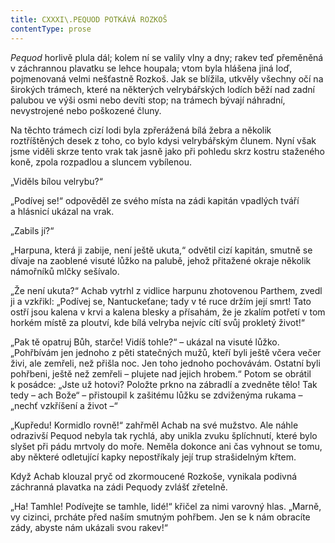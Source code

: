 ```yaml
---
title: CXXXI\.PEQUOD POTKÁVÁ ROZKOŠ
contentType: prose
---
```


<section>

_Pequod_ horlivě plula dál; kolem ní se valily vlny a dny; rakev teď přeměněná v záchrannou plavatku se lehce houpala; vtom byla hlášena jiná loď, pojmenovaná velmi nešťastně Rozkoš. Jak se blížila, utkvěly všechny očí na širokých trámech, které na některých velrybářských lodích běží nad zadní palubou ve výši osmi nebo devíti stop; na trámech bývají náhradní, nevystrojené nebo poškozené čluny.

Na těchto trámech cizí lodi byla zpřerážená bílá žebra a několik roztříštěných desek z toho, co bylo kdysi velrybářským člunem. Nyní však jsme viděli skrze tento vrak tak jasně jako při pohledu skrz kostru staženého koně, zpola rozpadlou a sluncem vybílenou.

„Viděls bílou velrybu?“

„Podívej se!“ odpověděl ze svého místa na zádi kapitán vpadlých tváří a hlásnicí ukázal na vrak.

„Zabils jí?“

„Harpuna, která ji zabije, není ještě ukuta,“ odvětil cizí kapitán, smutně se dívaje na zaoblené visuté lůžko na palubě, jehož přitažené okraje několik námořníků mlčky sešívalo.

„Že není ukuta?“ Achab vytrhl z vidlice harpunu zhotovenou Parthem, zvedl ji a vzkřikl: „Podívej se, Nantuckeťane; tady v té ruce držím její smrt! Tato ostří jsou kalena v krvi a kalena blesky a přísahám, že je zkalím potřetí v tom horkém místě za ploutví, kde bílá velryba nejvíc cítí svůj prokletý život!“

„Pak tě opatruj Bůh, starče! Vidíš tohle?“ – ukázal na visuté lůžko. „Pohřbívám jen jednoho z pěti statečných mužů, kteří byli ještě včera večer živi, ale zemřeli, než přišla noc. Jen toho jednoho pochovávám. Ostatní byli pohřbeni, ještě než zemřeli – plujete nad jejich hrobem.“ Potom se obrátil k posádce: „Jste už hotovi? Položte prkno na zábradlí a zvedněte tělo! Tak tedy – ach Bože“ – přistoupil k zašitému lůžku se zdviženýma rukama – „nechť vzkříšení a život –“

„Kupředu! Kormidlo rovně!“ zahřměl Achab na své mužstvo. Ale náhle odrazivší Pequod nebyla tak rychlá, aby unikla zvuku šplíchnutí, které bylo slyšet při pádu mrtvoly do moře. Neměla dokonce ani čas vyhnout se tomu, aby některé odletující kapky nepostříkaly její trup strašidelným křtem.

Když Achab klouzal pryč od zkormoucené Rozkoše, vynikala podivná záchranná plavatka na zádi Pequody zvlášť zřetelně.

„Ha! Tamhle! Podívejte se tamhle, lidé!“ křičel za nimi varovný hlas. „Marně, vy cizinci, prcháte před naším smutným pohřbem. Jen se k nám obracíte zády, abyste nám ukázali svou rakev!“

</section>

